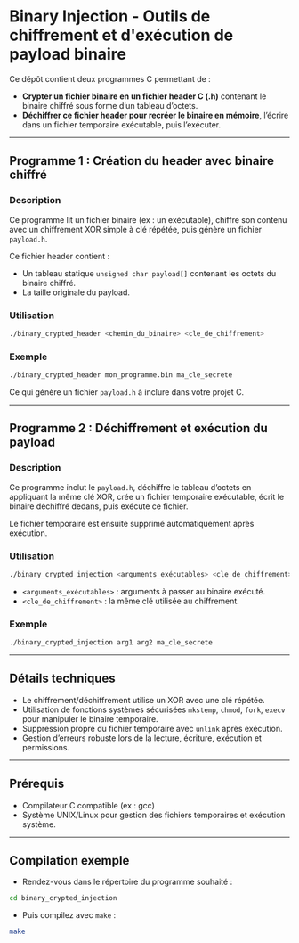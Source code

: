 # Binary Injection - Outils de chiffrement et d'exécution de payload binaire

Ce dépôt contient deux programmes C permettant de :

- **Crypter un fichier binaire en un fichier header C (.h)** contenant le binaire chiffré sous forme d’un tableau d’octets.
- **Déchiffrer ce fichier header pour recréer le binaire en mémoire**, l’écrire dans un fichier temporaire exécutable, puis l’exécuter.

---

## Programme 1 : Création du header avec binaire chiffré

### Description

Ce programme lit un fichier binaire (ex : un exécutable), chiffre son contenu avec un chiffrement XOR simple à clé répétée, puis génère un fichier `payload.h`.

Ce fichier header contient :

- Un tableau statique `unsigned char payload[]` contenant les octets du binaire chiffré.
- La taille originale du payload.

### Utilisation

``` bash
./binary_crypted_header <chemin_du_binaire> <cle_de_chiffrement>

```


### Exemple

``` bash
./binary_crypted_header mon_programme.bin ma_cle_secrete

```


Ce qui génère un fichier `payload.h` à inclure dans votre projet C.

---

## Programme 2 : Déchiffrement et exécution du payload

### Description

Ce programme inclut le `payload.h`, déchiffre le tableau d’octets en appliquant la même clé XOR, crée un fichier temporaire exécutable, écrit le binaire déchiffré dedans, puis exécute ce fichier.

Le fichier temporaire est ensuite supprimé automatiquement après exécution.

### Utilisation

``` bash
./binary_crypted_injection <arguments_exécutables> <cle_de_chiffrement>

```


- `<arguments_exécutables>` : arguments à passer au binaire exécuté.
- `<cle_de_chiffrement>` : la même clé utilisée au chiffrement.

### Exemple


``` bash
./binary_crypted_injection arg1 arg2 ma_cle_secrete

```


---

## Détails techniques

- Le chiffrement/déchiffrement utilise un XOR avec une clé répétée.
- Utilisation de fonctions systèmes sécurisées `mkstemp`, `chmod`, `fork`, `execv` pour manipuler le binaire temporaire.
- Suppression propre du fichier temporaire avec `unlink` après exécution.
- Gestion d’erreurs robuste lors de la lecture, écriture, exécution et permissions.

---

## Prérequis

- Compilateur C compatible (ex : gcc)
- Système UNIX/Linux pour gestion des fichiers temporaires et exécution système.

---
## Compilation exemple

- Rendez-vous dans le répertoire du programme souhaité :

``` bash
cd binary_crypted_injection
```
- Puis compilez avec `make` :

``` bash
make
```


